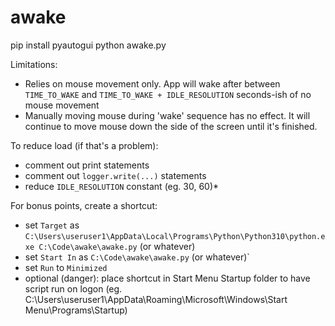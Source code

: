 # awake

pip install pyautogui
python awake.py

Limitations:
- Relies on mouse movement only. App will wake after between `TIME_TO_WAKE` and `TIME_TO_WAKE + IDLE_RESOLUTION` seconds-ish of no mouse movement
- Manually moving mouse during 'wake' sequence has no effect. It will continue to move mouse down the side of the screen until it's finished. 

To reduce load (if that's a problem):
- comment out print statements
- comment out `logger.write(...)` statements
- reduce `IDLE_RESOLUTION` constant (eg. 30, 60)*

For bonus points, create a shortcut:
- set `Target` as `C:\Users\useruser1\AppData\Local\Programs\Python\Python310\python.exe C:\Code\awake\awake.py` (or whatever)
- set `Start In` as `C:\Code\awake\awake.py` (or whatever)`
- set `Run` to `Minimized`
- optional (danger): place shortcut in Start Menu Startup folder to have script run on logon (eg. C:\Users\useruser1\AppData\Roaming\Microsoft\Windows\Start Menu\Programs\Startup) 
